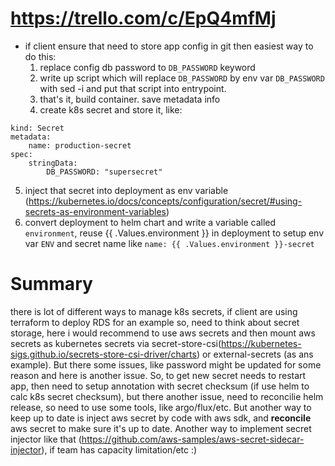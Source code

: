 # https://trello.com/c/EpQ4mfMj

- if client ensure that need to store app config in git then easiest way to do this:
  1. replace config db password to `DB_PASSWORD` keyword
  2. write up script which will replace `DB_PASSWORD` by env var `DB_PASSWORD` with sed -i and put that script into entrypoint.
  3. that's it, build container. save metadata info
  4. create k8s secret and store it, like:
```
kind: Secret
metadata:
    name: production-secret
spec:
    stringData:
        DB_PASSWORD: "supersecret" 
```
  5. inject that secret into deployment as env variable (https://kubernetes.io/docs/concepts/configuration/secret/#using-secrets-as-environment-variables)
  6. convert deployment to helm chart and write a variable called `environment`, reuse {{ .Values.environment }} in deployment to setup env var `ENV` and secret name like `name: {{ .Values.environment }}-secret`

# Summary
 there is lot of different ways to manage k8s secrets, if client are using terraform to deploy RDS for an example so, need to think about secret storage, here i would recommend to use aws secrets and then mount aws secrets as kubernetes secrets via secret-store-csi(https://kubernetes-sigs.github.io/secrets-store-csi-driver/charts) or external-secrets (as ans example). But there some issues, like password might be updated for some reason and here is another issue. So, to get new secret needs to restart app, then need to setup annotation with secret checksum (if use helm to calc k8s secret checksum), but there another issue, need to reconcilie helm release, so need to use some tools, like argo/flux/etc. But another way to keep up to date is inject aws secret by code with aws sdk, and **reconcile** aws secret to make sure it's up to date. Another way to implement secret injector like that (https://github.com/aws-samples/aws-secret-sidecar-injector), if team has capacity limitation/etc :) 